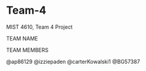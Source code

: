 # Team-4
MIST 4610, Team 4 Project


TEAM NAME 

TEAM MEMBERS 

@ap86129
@izziepaden
@carterKowalski1
@BG57387
